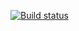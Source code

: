 [![Build status](https://ci.appveyor.com/api/projects/status/3lmt9a2524s6gcq6?svg=true)](https://ci.appveyor.com/project/MakinFantasy/cardvalidation)
